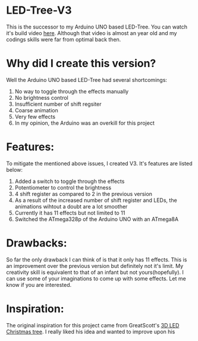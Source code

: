 # LED-Tree-V3
This is the successor to my Arduino UNO based LED-Tree.
You can watch it's build video [here](https://youtu.be/-E3FYhSJXbc). Although that video is almost an year old and my codings skills were far from optimal back then.

# Why did I create this version?
Well the Arduino UNO based LED-Tree had several shortcomings:
1. No way to toggle through the effects manually
2. No brightness control 
3. Insufficient number of shift regsiter
4. Coarse animation
5. Very few effects
6. In my opinion, the Arduino was an overkill for this project


# Features:
To mitigate the mentioned above issues, I created V3. It's features are listed below:
1. Added a switch to toggle through the effects
2. Potentiometer to control the brightness
3. 4 shift register as compared to 2 in the previous version
4. As a result of the increased number of shift register and LEDs, the animations wihtout a doubt are a lot smoother
5. Currently it has 11 effects but not limited to 11
6. Switched the ATmega328p of the Arduino UNO with an ATmega8A

# Drawbacks:
So far the only drawback I can think of is that it only has 11 effects. This is an improvement over the previous version but definitely not it's limit. My creativity skill is equivalent to that of an infant but not yours(hopefully). I can use some of your imaginations to come up with some effects. Let me know if you are interested.

# Inspiration:
The original inspiration for this project came from GreatScott's [3D LED Christmas tree](https://www.youtube.com/watch?v=Ya9RpvQyww4&t=0s). I really liked his idea and wanted to improve upon his 


